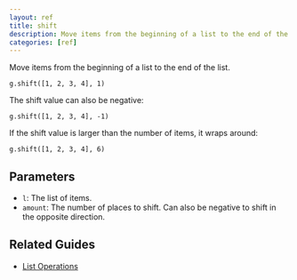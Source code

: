 ```yaml
---
layout: ref
title: shift
description: Move items from the beginning of a list to the end of the list.
categories: [ref]
---
```

Move items from the beginning of a list to the end of the list.

    g.shift([1, 2, 3, 4], 1)

The shift value can also be negative:

    g.shift([1, 2, 3, 4], -1)

If the shift value is larger than the number of items, it wraps around:

    g.shift([1, 2, 3, 4], 6)

## Parameters
- `l`: The list of items.
- `amount`: The number of places to shift. Can also be negative to shift in the opposite direction.

## Related Guides
- [List Operations](../guide/list.html)

